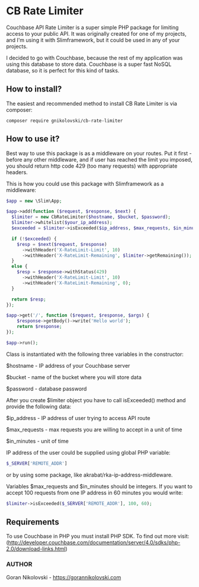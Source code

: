 # CB Rate Limiter

Couchbase API Rate Limiter is a super simple PHP package for limiting access to
your public API. It was originally created for one of my projects, and I'm using
it with Slimframework, but it could be used in any of your projects.

I decided to go with Couchbase, because the rest of my application was using
this database to store data. Couchbase is a super fast NoSQL database, so it is
perfect for this kind of tasks.

## How to install?

The easiest and recommended method to install CB Rate Limiter is via composer:

```
composer require gnikolovski/cb-rate-limiter
```

## How to use it?

Best way to use this package is as a middleware on your routes. Put it first -
before any other middleware, and if user has reached the limit you imposed, you
should return http code 429 (too many requests) with appropriate headers.

This is how you could use this package with Slimframework as a middleware:

```php
$app = new \Slim\App;

$app->add(function ($request, $response, $next) {
  $limiter = new CbRateLimiter($hostname, $bucket, $password);
  $limiter->whitelist($your_ip_address);
  $exceeded = $limiter->isExceeded($ip_address, $max_requests, $in_minutes);

  if (!$exceeded) {
    $resp = $next($request, $response)
      ->withHeader('X-RateLimit-Limit', 10)
      ->withHeader('X-RateLimit-Remaining', $limiter->getRemaining());
  }
  else {
    $resp = $response->withStatus(429)
      ->withHeader('X-RateLimit-Limit', 10)
      ->withHeader('X-RateLimit-Remaining', 0);
  }

  return $resp;
});

$app->get('/', function ($request, $response, $args) {
	$response->getBody()->write('Hello world');
	return $response;
});

$app->run();
```

Class is instantiated with the following three variables in the constructor:

$hostname - IP address of your Couchbase server

$bucket - name of the bucket where you will store data

$password - database password

After you create $limiter object you have to call isExceeded() method and
provide the following data:

$ip_address - IP address of user trying to access API route

$max_requests - max requests you are willing to accept in a unit of time

$in_minutes - unit of time

IP address of the user could be supplied using global PHP variable:

```php
$_SERVER['REMOTE_ADDR']
```
or by using some package, like akrabat/rka-ip-address-middleware.

Variables $max_requests and $in_minutes should be integers. If you want to
accept 100 requests from one IP address in 60 minutes you would write:

```php
$limiter->isExceeded($_SERVER['REMOTE_ADDR'], 100, 60);
```

## Requirements

To use Couchbase in PHP you must install PHP SDK. To find out more visit:
(http://developer.couchbase.com/documentation/server/4.0/sdks/php-2.0/download-links.html)

### AUTHOR

Goran Nikolovski - https://gorannikolovski.com
